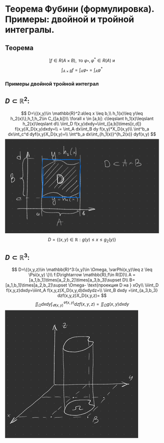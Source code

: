 # Теорема Фубини (формулировка). Примеры: двойной и тройной интегралы.

## Теорема 

$$] f\in R(A\times B), \text{ то }\varphi_*,\varphi^*\in R(A) \text{ и }$$
$$\int_{A\times B}f=\int_A \varphi_*=\int_A \varphi^*$$

### Примеры двойной тройной интеграл

## $D\subset\mathbb{R}^2$:

$$
  D=\{(x,y)\in \mathbb{R}^2:a\leq x \leq b,\\
h_1(x)\leq y\leq h_2(x)\},h_1,h_2\in C_{[a,b]}\\
\forall x \in [a,b]: c\leqslant h_1(x)\leqslant h_2(x)\leqslant d\\
\iint_D f(x,y)dxdy=\iint_{[a,b]\times[c,d]} f(x,y)X_D(x,y)dxdy=\\
= \int_A dx\int_B dy f(x,y)*X_D(x,y)\\
\int^b_a dx\int_c^d dyf(x,y)X_D(x,y)=\\
\int^b_a dx\int_{h_1(x)}^{h_2(x)} dyf(x,y)
$$
![площадь](attachments\11билет_график.png)
$$D=\{(x,y)\in\mathbb{R}:g(y)\leq x\leq g_2(y)\}$$

## $D\subset\mathbb{R}^3$:

$$
D=\{(x,y,z)\in \mathbb{R}^3:(x,y)\in \Omega, \varPhi(x,y)\leq z \leq \Psi(x,y) \}\\
f:D\rightarrow \mathbb{R},f\in R(D)\\
A = [a_1,b_1]\times[a_2,b_2]\times[a_3,b_3]\supset D\\
B= [a_1,b_1]\times[a_2,b_2]\supset \Omega- \text{проекция D на } xOy\\
\iiint_D f(x,y,z)dxdy=\iiint_A f(x,y,z)X_D(x,y,d)dxdydz=\\
\iint_B dxdy =\int_{a_3,b_3} dzf(x,y,z)X_D(x,y,z)=
$$
$$
\iint_{\Omega}dxdy\int_{\varPhi(x,y)}^{\varPsi(x,y)}dz f(x,y,z)=\iint_{\Omega}g(x,y)dxdy
$$
![Цилиндр](attachments\11билет_Цилиндр.png)
